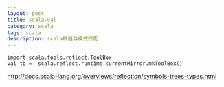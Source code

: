 ```yaml
---
layout: post
title: scala-val
category: scala
tags: scala
description: scala赋值与模式匹配
---
```


```
import scala.tools.reflect.ToolBox
val tb =  scala.reflect.runtime.currentMirror.mkToolBox()
```


http://docs.scala-lang.org/overviews/reflection/symbols-trees-types.html
